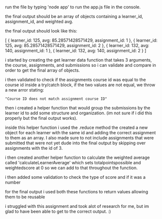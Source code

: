 <!-- Read me for Sebastian DeFrancesco SBA 308.1 -->
run the file by typing 'node app' to run the app.js file in the console.

the final output should be an array of objects containing a learner_id, assignment_id, and weighted avg.

the final output should look like this: 

[
  { learner_id: 125, avg: 85.28571428571429, assignment_id: 1 },
  { learner_id: 125, avg: 85.28571428571429, assignment_id: 2 },
  { learner_id: 132, avg: 140, assignment_id: 1 },
  { learner_id: 132, avg: 140, assignment_id: 2 }
]


<!-- how i achieved this result from the given data -->
i started by creating the get learner data function that takes 3 arguments, the course, assignments, and submissions so i can validate and compare in order to get the final array of objects.

i then validated to check if the assignments course id was equal to the course id inside a try/catch block, if the two values are not equal, we throw a new arror stating:

    "Course ID does not match assignment course ID"

then i created a helper function that would group the submissions by the learner id to add some structure and organization. (im not sure if i did this properly but the final output works).

inside this helper function i used the .reduce method the created a new object for each learner with the same id and adding the correct assignment to them as an array. I also made sure to not include assignments that were submitted that were not yet dude into the final output by skipping over assignments with the id of 3.

i then created another helper function to calculate the weighted average called 'calculateLearnerAverage' which sets totalpointspossible and weightedscore at 0 so we can add to that throughout the function.

i then added some validation to check the type of score and if it was a number

for the final output i used both these functions to return values allowing them to be reusable

i struggled with this assignment and took alot of research for me, but im glad to have been able to get to the correct output. :)